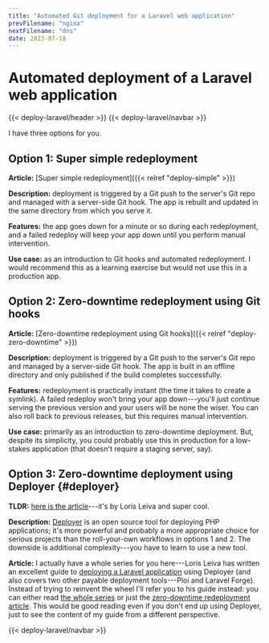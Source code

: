 ```yaml
---
title: "Automated Git deployment for a Laravel web application"
prevFilename: "nginx"
nextFilename: "dns"
date: 2023-07-18
---
```


# Automated deployment of a Laravel web application

{{< deploy-laravel/header >}}
{{< deploy-laravel/navbar >}}

I have three options for you.

## Option 1: Super simple redeployment

**Article:** [Super simple redeployment]({{< relref "deploy-simple" >}})

**Description:** deployment is triggered by a Git push to the server's Git repo and managed with a server-side Git hook.
The app is rebuilt and updated in the same directory from which you serve it.

**Features:** the app goes down for a minute or so during each redeployment, and a failed redeploy will keep your app down until you perform manual intervention.

**Use case:** as an introduction to Git hooks and automated redeployment. I would recommend this as a learning exercise but would not use this in a production app.

## Option 2: Zero-downtime redeployment using Git hooks

**Article:** [Zero-downtime redeployment using Git hooks]({{< relref "deploy-zero-downtime" >}})

**Description:** deployment is triggered by a Git push to the server's Git repo and managed by a server-side Git hook.
The app is built in an offline directory and only published if the build completes successfully.

**Features:** redeployment is practically instant (the time it takes to create a symlink).
A failed redeploy won't bring your app down---you'll just continue serving the previous version and your users will be none the wiser.
You can also roll back to previous releases, but this requires manual intervention.

**Use case:** primarily as an introduction to zero-downtime deployment.
But, despite its simplicity, you could probably use this in production for a low-stakes application (that doesn't require a staging server, say).

## Option 3: Zero-downtime deployment using Deployer {#deployer}

**TLDR:** [here is the article](https://lorisleiva.com/deploy-your-laravel-app-from-scratch/deploy-with-zero-downtime)---it's by Loris Leiva and super cool.

**Description:** [Deployer](https://github.com/deployphp/deployer) is an open source tool for deploying PHP applications; it's more powerful and probably a more appropriate choice for serious projects than the roll-your-own workflows in options 1 and 2.
The downside is additional complexity---you have to learn to use a new tool.

**Article:** I actually have a whole series for you here---Loris Leiva has written an excellent guide to [deploying a Laravel application](https://lorisleiva.com/deploy-your-laravel-app-from-scratch/) using Deployer (and also covers two other payable deployment tools---Ploi and Laravel Forge).
Instead of trying to reinvent the wheel I'll refer you to his guide instead:
you can either read [the whole series](https://lorisleiva.com/deploy-your-laravel-app-from-scratch/) or just the [zero-downtime redeployment article](https://lorisleiva.com/deploy-your-laravel-app-from-scratch/deploy-with-zero-downtime).
This would be good reading even if you don't end up using Deployer, just to see the content of my guide from a different perspective.

{{< deploy-laravel/navbar >}}
